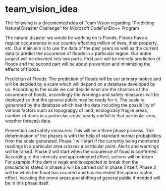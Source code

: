 # team_vision_idea
The following is a documented idea of Team Vision regarding "Predicting Natural Disaster Challenge" for Microsoft CodeFunDo++ Program

The natural disaster we would be working on is Floods. Floods have a regular occurerence in our country effecting million of lives, their property, etc. Our main aim is to use the data of the past years as well as the current data to predict the occurence of floods in a particular region. Our entire project will be divivded into two parts. First part will be entirely prediction of floods and the second part will be about prevention and minimizing the effects of floods.

Prediction of Floods:
The prediction of floods will be our primary motive and will be decided by a scale which will depend on a database developed by us. According to the scale we can decide what are the chances of the occurence of floods, accordingly the warnings and safety measures will be deployed so that the general public may be ready for it. 
The scale is generated by the database which has the data including the possibility of various factors such as topograpgy of land, ecologically fragile areas, number of dams in a particular areas, yearly rainfall in that particular area, weather forecast data.

Prevention and safety measures:
This will be a three phase process. The determination of the phases is with the help of standard normal probabilities from the scale generated.
Phase 1 will start if the currently being monitored readings in a particular area crosses a particular point. Alerts and warnings will be raised.
Phase 2 will start when the occurence of flood is confirmed. According to the intensity and approximated effect, actions will be taken. For example if the dam is weak and is expected to break then the precautions stated in phase 3 will be carried out in phase 2 itself. 
Phase 3 will be when the flood has occured and has exceeded the approximated effect. Vacating the prone areas and shifting of general public if needed will be in this phase itself.
